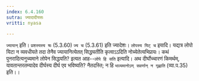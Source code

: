 ```yaml
---
index: 6.4.160
sutra: ज्यादादीयसः
vritti: nyasa

---
```

`ज्यायान्` इति। `प्रशस्यस्य श्रः` (5.3.60) `ज्य च` (5.3.61) इति ज्यादेशः। `लोपस्य यिट् च` इयादि। यद्यत्र लोपो यिटा न व्यवधीयते तदा तेनैव ज्यायानित्येतत् सिद्ध्यतीति कृत्वाऽऽदिति नोच्येतेत्यभिप्रायः। कथं पुनरादित्यनुच्यमाने लोपेन सिद्धयति? इत्यत आह--`लोपे हि सति` इत्यादि। अथ दीर्घोच्चारणं किमर्थम्, यावतान्तरतम्यादेव दीर्घस्य दीर्घ एव भविष्यति? नैतदस्ति; न हि `भाव्यमानोऽण् सवर्णान् न गृह्णाति` (व्या.प.35) इति।।